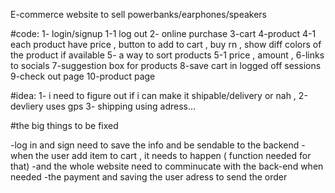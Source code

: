 E-commerce website to sell powerbanks/earphones/speakers

#code:
1- login/signup
1-1 log out
2- online purchase 
3-cart 
4-product
4-1 each product have price , button to add to cart , buy rn , show diff colors of the product if available 
5- a way to sort products
5-1 price , amount , 
6-links to socials
7-suggestion box for products
8-save cart in logged off sessions
9-check out page
10-product page

#idea:
1- i need to figure out if i can make it shipable/delivery  or nah ,
2-devliery uses gps
3- shipping using adress...


#the big things to be fixed 

-log in and sign need to save the info and be sendable to the backend 
-when the user add item to cart , it needs to happen ( function needed for that)
-and the whole website need to comminucate with the back-end when needed
-the payment and saving the user adress to send the order
